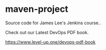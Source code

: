 # maven-project
Source code for James Lee's Jenkins course..

Check out our Latest DevOps PDF book.

https://www.level-up.one/devops-pdf-book
